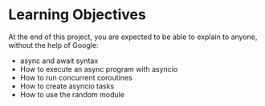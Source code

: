 # Learning Objectives
At the end of this project, you are expected to be able to explain to anyone, without the help of Google:
- async and await syntax
- How to execute an async program with asyncio
- How to run concurrent coroutines
- How to create asyncio tasks
- How to use the random module
